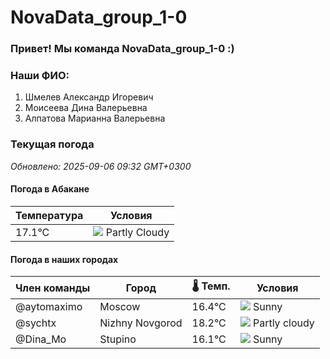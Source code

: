 # NovaData_group_1-0
### Привет! Мы команда NovaData_group_1-0 :)

### Наши ФИО:
1. Шмелев Александр Игоревич
2. Моисеева Дина Валерьевна
3. Алпатова Марианна Валерьевна

### Текущая погода
<!-- WEATHER:START -->
_Обновлено: 2025-09-06 09:32 GMT+0300_

#### Погода в Абакане

| Температура | Условия |
|-------------|----------|
| 17.1°C     | ![](https://cdn.weatherapi.com/weather/64x64/day/116.png) Partly Cloudy |

#### Погода в наших городах

| Член команды  | Город               | 🌡️ Темп.  | Условия          |
|---------------|---------------------|-----------|--------------------|
| @aytomaximo    | Moscow              |   16.4°C | ![](https://cdn.weatherapi.com/weather/64x64/day/113.png) Sunny        |
| @sychtx        | Nizhny Novgorod     |   18.2°C | ![](https://cdn.weatherapi.com/weather/64x64/day/116.png) Partly cloudy |
| @Dina_Mo       | Stupino             |   16.1°C | ![](https://cdn.weatherapi.com/weather/64x64/day/113.png) Sunny        |

<!-- WEATHER:END -->
